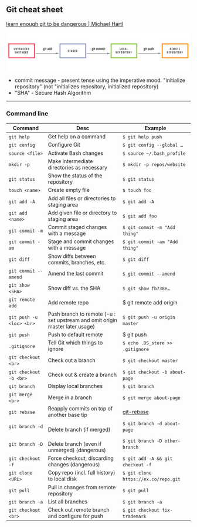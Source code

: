 ## Git cheat sheet

[learn enough git to be dangerous | Michael Hartl](https://www.learnenough.com/git-tutorial/getting_started)


![git sequence](git_status_sequence.png)

- commit message -  present tense using the imperative mood. "initialize repository" (not "initializes repository, initialized repository)
- "SHA" - Secure Hash Algorithm

- - -

### Command line

| Command                  | Desc                                                                         | Example                                           |
| ------------------------ | ---------------------------------------------------------------------------- | ------------------------------------------------- |
| `git help`               | Get help on a command                                                        | `$ git help push`                                 |
| `git config`             | Configure Git                                                                | `$ git config --global …`                         |
| `source <file>`          | Activate Bash changes                                                        | `$ source ~/.bash_profile`                        |
| `mkdir -p`               | Make intermediate directories as necessary                                   | `$ mkdir -p repos/website`                        |
| `git status`             | Show the status of the repository                                            | `$ git status`                                    |
| `touch <name>`           | Create empty file                                                            | `$ touch foo`                                     |
| `git add -A`             | Add all files or directories to staging area                                 | `$ git add -A`                                    |
| `git add <name>`         | Add given file or directory to staging area                                  | `$ git add foo`                                   |
| `git commit -m`          | Commit staged changes with a message                                         | `$ git commit -m "Add thing"`                     |
| `git commit -am`         | Stage and commit changes with a message                                      | `$ git commit -am "Add thing"`                    |
| `git diff`               | Show diffs between commits, branches, etc.                                   | `$ git diff`                                      |
| `git commit --amend`     | Amend the last commit                                                        | `$ git commit --amend`                            |
| `git show <SHA>`         | Show diff vs. the SHA                                                        | `$ git show fb738e…`                              |
| `git remote add`         | Add remote repo                                                              | $ git remote add origin                           |
| `git push -u <loc> <br>` | Push branch to remote (-u : set upstream and omit origin master later usage) | `$ git push -u origin master`                     |
| `git push`               | Push to default remote                                                       | $ git push                                        |
| `.gitignore`             | Tell Git which things to ignore                                              | `$ echo .DS_store >> .gitignore`                  |
| `git checkout <br>`      | Check out a branch                                                           | `$ git checkout master`                           |
| `git checkout -b <br>`   | Check out & create a branch                                                  | `$ git checkout -b about-page`                    |
| `git branch`             | Display local branches                                                       | `$ git branch`                                    |
| `git merge <br>`         | Merge in a branch                                                            | `$ git merge about-page`                          |
| `git rebase`             | Reapply commits on top of another base tip                                   | [git-rebase](https://git-scm.com/docs/git-rebase) |
| `git branch -d`          | <br>	Delete branch (if merged)                                               | `$ git branch -d about-page`                      |
| `git branch -D`          | <br>	Delete branch (even if unmerged) (dangerous)                            | `$ git branch -D other-branch`                    |
| `git checkout -f`        | Force checkout, discarding changes (dangerous)                               | `$ git add -A && git checkout -f`                 |
| `git clone <URL>`        | Copy repo (incl. full history) to local disk                                 | `$ git clone https://ex.co/repo.git`              |
| `git pull`               | Pull in changes from remote repository                                       | `$ git pull`                                      |
| `git branch -a`          | List all branches                                                            | `$ git branch -a`                                 |
| `git checkout <br>`      | Check out remote branch and configure for push                               | `$ git checkout fix-trademark`                    |
